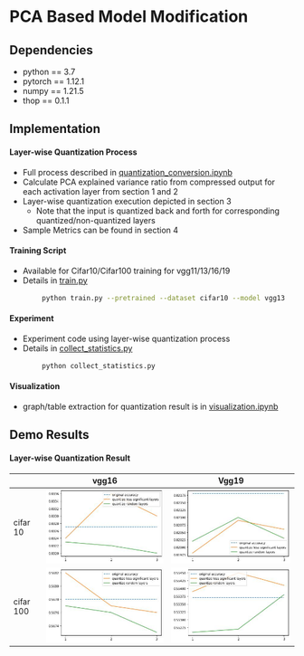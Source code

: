 # PCA Based Model Modification

## Dependencies

- python == 3.7
- pytorch == 1.12.1
- numpy == 1.21.5
- thop == 0.1.1

## Implementation

#### Layer-wise Quantization Process
- Full process described in [quantization_conversion.ipynb](./quantization_conversion.ipynb)
- Calculate PCA explained variance ratio from compressed output for each activation layer from section 1 and 2
- Layer-wise quantization execution depicted in section 3
    - Note that the input is quantized back and forth for corresponding quantized/non-quantized layers
- Sample Metrics can be found in section 4


#### Training Script
        
- Available for Cifar10/Cifar100 training for vgg11/13/16/19
- Details in [train.py](./train.py)
        
``` bash
        python train.py --pretrained --dataset cifar10 --model vgg13
```

#### Experiment

- Experiment code using layer-wise quantization process
- Details in [collect_statistics.py](./collect_statistics.py)
``` bash
        python collect_statistics.py
```

#### Visualization

- graph/table extraction for quantization result is in [visualization.ipynb](./visualization.ipynb)


## Demo Results

#### Layer-wise Quantization Result
|   | vgg16  | Vgg19  |  
|---|---|---|
| cifar 10  | ![vgg16_cifar10](./demo/vgg16_cifar10.jpg)  | ![vgg19_cifar10](./demo/vgg19_cifar10.jpg)  | 
| cifar 100  | ![vgg16_cifar100](./demo/vgg16_cifar100.jpg)  |  ![vgg19_cifar100](./demo/vgg19_cifar100.jpg) | 
